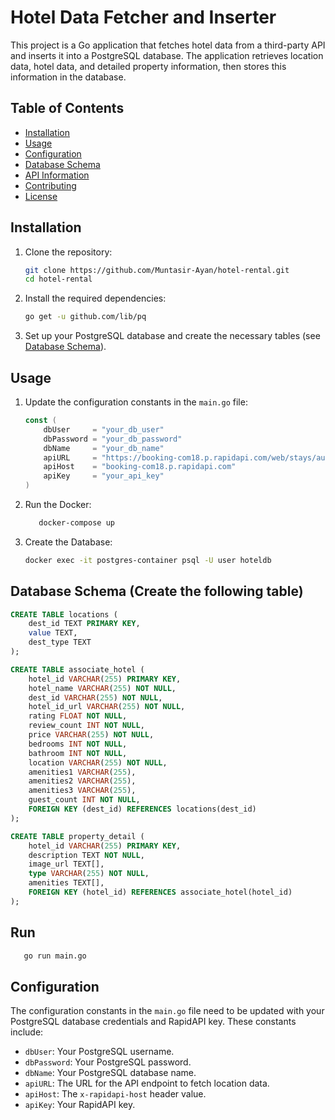 # Hotel Data Fetcher and Inserter

This project is a Go application that fetches hotel data from a third-party API and inserts it into a PostgreSQL database. The application retrieves location data, hotel data, and detailed property information, then stores this information in the database.

## Table of Contents

- [Installation](#installation)
- [Usage](#usage)
- [Configuration](#configuration)
- [Database Schema](#database-schema)
- [API Information](#api-information)
- [Contributing](#contributing)
- [License](#license)

## Installation

1. Clone the repository:
    ```sh
    git clone https://github.com/Muntasir-Ayan/hotel-rental.git
    cd hotel-rental
    ```

2. Install the required dependencies:
    ```sh
    go get -u github.com/lib/pq
    ```

3. Set up your PostgreSQL database and create the necessary tables (see [Database Schema](#database-schema)).

## Usage

1. Update the configuration constants in the `main.go` file:
    ```go
    const (
        dbUser     = "your_db_user"
        dbPassword = "your_db_password"
        dbName     = "your_db_name"
        apiURL     = "https://booking-com18.p.rapidapi.com/web/stays/auto-complete?query=New%20York"
        apiHost    = "booking-com18.p.rapidapi.com"
        apiKey     = "your_api_key"
    )
    ```

2. Run the Docker:
    ```sh
       docker-compose up
    ```
3. Create the Database:
    ```sh
    docker exec -it postgres-container psql -U user hoteldb
    ```
## Database Schema (Create the following table)

```sql
CREATE TABLE locations (
    dest_id TEXT PRIMARY KEY,
    value TEXT,
    dest_type TEXT
);

CREATE TABLE associate_hotel (
    hotel_id VARCHAR(255) PRIMARY KEY,
    hotel_name VARCHAR(255) NOT NULL,
    dest_id VARCHAR(255) NOT NULL,
    hotel_id_url VARCHAR(255) NOT NULL,
    rating FLOAT NOT NULL,
    review_count INT NOT NULL,
    price VARCHAR(255) NOT NULL,
    bedrooms INT NOT NULL,
    bathroom INT NOT NULL,
    location VARCHAR(255) NOT NULL,
    amenities1 VARCHAR(255),
    amenities2 VARCHAR(255),
    amenities3 VARCHAR(255),
    guest_count INT NOT NULL,
    FOREIGN KEY (dest_id) REFERENCES locations(dest_id)
);

CREATE TABLE property_detail (
    hotel_id VARCHAR(255) PRIMARY KEY,
    description TEXT NOT NULL,
    image_url TEXT[],
    type VARCHAR(255) NOT NULL,
    amenities TEXT[],
    FOREIGN KEY (hotel_id) REFERENCES associate_hotel(hotel_id)
);
```
## Run 
```bash
   go run main.go
````

## Configuration

The configuration constants in the `main.go` file need to be updated with your PostgreSQL database credentials and RapidAPI key. These constants include:

- `dbUser`: Your PostgreSQL username.
- `dbPassword`: Your PostgreSQL password.
- `dbName`: Your PostgreSQL database name.
- `apiURL`: The URL for the API endpoint to fetch location data.
- `apiHost`: The `x-rapidapi-host` header value.
- `apiKey`: Your RapidAPI key.



